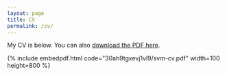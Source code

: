 ```yaml
---
layout: page
title: CV
permalink: /cv/
---
```


My CV is below. You can also [download the PDF here](https://github.com/minsuc/Econ103_LPS/raw/master/CV/CV_minsu.pdf).

{% include embedpdf.html code="30ah9tgxevj1vl9/svm-cv.pdf" width=100 height=800 %}


